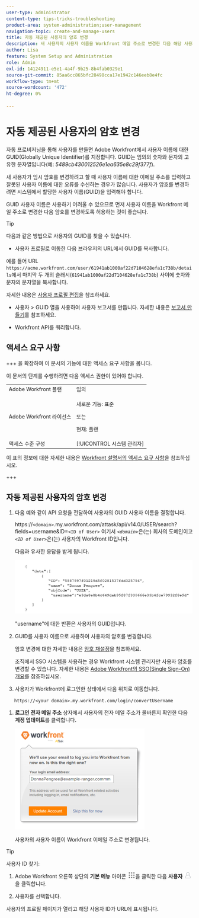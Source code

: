 ```yaml
---
user-type: administrator
content-type: tips-tricks-troubleshooting
product-area: system-administration;user-management
navigation-topic: create-and-manage-users
title: 자동 제공된 사용자의 암호 변경
description: 새 사용자의 사용자 이름을 Workfront 메일 주소로 변경한 다음 해당 사용자가 암호를 변경할 수 있도록 허용하는 것이 좋습니다.
author: Lisa
feature: System Setup and Administration
role: Admin
exl-id: 14124911-e5e1-4a4f-9b25-8b4fab0329e1
source-git-commit: 85aa6cc865bfc28498cca17e1942c146eeb8e4fc
workflow-type: tm+mt
source-wordcount: '472'
ht-degree: 0%

---
```


# 자동 제공된 사용자의 암호 변경

자동 프로비저닝을 통해 사용자를 만들면 Adobe Workfront에서 사용자 이름에 대한 GUID(Globally Unique Identifier)를 지정합니다. GUID는 임의의 숫자와 문자의 고유한 문자열입니다(예: *5489cb430012526e1ea635e8c29f377f*).

새 사용자가 임시 암호를 변경하려고 할 때 사용자 이름에 대한 이메일 주소를 입력하고 잘못된 사용자 이름에 대한 오류를 수신하는 경우가 많습니다. 사용자가 암호를 변경하려면 시스템에서 할당한 사용자 이름(GUID)을 입력해야 합니다.

GUID 사용자 이름은 사용하기 어려울 수 있으므로 먼저 사용자 이름을 Workfront 메일 주소로 변경한 다음 암호를 변경하도록 허용하는 것이 좋습니다.

>[!TIP]
>
>다음과 같은 방법으로 사용자의 GUID를 찾을 수 있습니다.
>
>* 사용자 프로필로 이동한 다음 브라우저의 URL에서 GUID를 복사합니다.
>
>  예를 들어 URL `https://acme.workfront.com/user/61941ab1000af22d7104628efa1c738b/details`에서 마지막 두 개의 슬래시(`61941ab1000af22d7104628efa1c738b`) 사이에 숫자와 문자의 문자열을 복사합니다.
>
>  자세한 내용은 [사용자 프로필 편집](../../../administration-and-setup/add-users/create-and-manage-users/edit-a-users-profile.md)을 참조하세요.
>
>* 사용자 > GUID 열을 사용하여 사용자 보고서를 만듭니다. 자세한 내용은 [보고서 만들기](../../../reports-and-dashboards/reports/creating-and-managing-reports/create-report.md)를 참조하세요.
>
>* Workfront API를 쿼리합니다.
>

## 액세스 요구 사항

+++ 을 확장하여 이 문서의 기능에 대한 액세스 요구 사항을 봅니다.

이 문서의 단계를 수행하려면 다음 액세스 권한이 있어야 합니다.

<table style="table-layout:auto"> 
 <col> 
 <col> 
 <tbody> 
  <tr> 
   <td role="rowheader">Adobe Workfront 플랜</td> 
   <td>임의</td> 
  </tr> 
  <tr> 
  <tr> 
   <td role="rowheader">Adobe Workfront 라이선스</td> 
   <td><p>새로운 기능: 표준</p>
       <p>또는</p>
       <p>현재: 플랜</p></td>
  </tr> 
  </tr> 
  <tr> 
   <td role="rowheader">액세스 수준 구성</td> 
   <td>[!UICONTROL 시스템 관리자]</td>
  </tr> 
 </tbody> 
</table>

이 표의 정보에 대한 자세한 내용은 [Workfront 설명서의 액세스 요구 사항](/help/quicksilver/administration-and-setup/add-users/access-levels-and-object-permissions/access-level-requirements-in-documentation.md)을 참조하십시오.

+++

## 자동 제공된 사용자의 암호 변경

1. 다음 예와 같이 API 요청을 전달하여 사용자의 GUID 사용자 이름을 결정합니다.

   https://`<domain>`.my.workfront.com/attask/api/v14.0/USER/search?fields=username&amp;ID=`<ID of User>` 여기서 *`<domain>`*&#x200B;은(는) 회사의 도메인이고 *`<ID of User>`*&#x200B;은(는) 사용자의 Workfront ID입니다.

   다음과 유사한 응답을 받게 됩니다.

   ![GUID 가져오기](assets/get-guid.png)

   &quot;username&quot;에 대한 반환은 사용자의 GUID입니다.

1. GUID를 사용자 이름으로 사용하여 사용자의 암호를 변경합니다.

   암호 변경에 대한 자세한 내용은 [암호 재설정](../../../workfront-basics/manage-your-account-and-profile/managing-your-workfront-account/reset-your-password.md)을 참조하세요.

   조직에서 SSO 시스템을 사용하는 경우 Workfront 시스템 관리자만 사용자 암호를 변경할 수 있습니다. 자세한 내용은 [Adobe Workfront의 SSO(Single Sign-On) 개요](../../../administration-and-setup/add-users/single-sign-on/sso-in-workfront.md)를 참조하십시오.

1. 사용자가 Workfront에 로그인한 상태에서 다음 위치로 이동합니다.

```
   https://<your domain>.my.workfront.com/login/convertUsername
```

1. **로그인 전자 메일 주소** 상자에서 사용자의 전자 메일 주소가 올바른지 확인한 다음 **계정 업데이트**&#x200B;를 클릭합니다.

   ![사용자 이름](assets/guidusername-350x272.png)

   사용자의 사용자 이름이 Workfront 이메일 주소로 변경됩니다.

>[!TIP]
>
>사용자 ID 찾기:
>
>1. Adobe Workfront 오른쪽 상단의 **기본 메뉴** 아이콘 ![기본 메뉴 아이콘](assets/main-menu-icon.png)을 클릭한 다음 **사용자** ![사용자 아이콘](assets/users-icon-in-main-menu.png)을 클릭합니다.
>
>1. 사용자를 선택합니다.
>
>   사용자의 프로필 페이지가 열리고 해당 사용자 ID가 URL에 표시됩니다.
>
